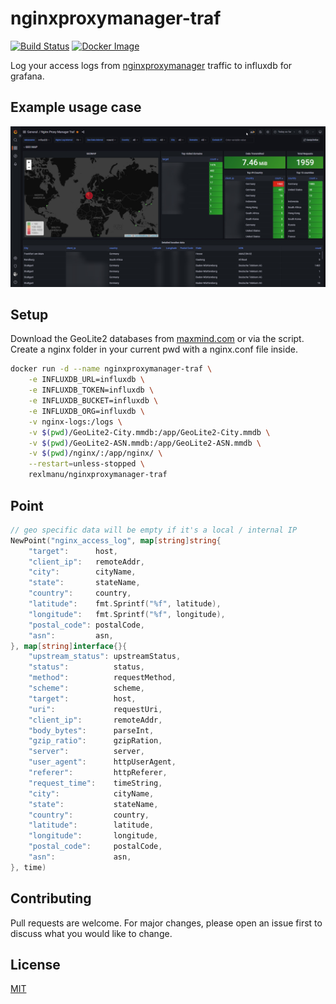# nginxproxymanager-traf

[![Build Status](https://drone.it-lampe.de/api/badges/rexlManu/nginxproxymanager-traf/status.svg)](https://drone.it-lampe.de/rexlManu/nginxproxymanager-traf)
[![Docker Image](https://img.shields.io/badge/docker-images-important.svg?logo=Docker)](https://hub.docker.com/r/rexlmanu/nginxproxymanager-traf)

Log your access logs from [nginxproxymanager](https://github.com/NginxProxyManager/nginx-proxy-manager) traffic to influxdb for grafana.

## Example usage case
<img src=".github/assets/grafana.jpg">

## Setup

Download the GeoLite2 databases from [maxmind.com](https://www.maxmind.com/en/geolite2/) or via the script.
Create a nginx folder in your current pwd with a nginx.conf file inside.

```bash
docker run -d --name nginxproxymanager-traf \
    -e INFLUXDB_URL=influxdb \
    -e INFLUXDB_TOKEN=influxdb \
    -e INFLUXDB_BUCKET=influxdb \
    -e INFLUXDB_ORG=influxdb \
    -v nginx-logs:/logs \
    -v $(pwd)/GeoLite2-City.mmdb:/app/GeoLite2-City.mmdb \
    -v $(pwd)/GeoLite2-ASN.mmdb:/app/GeoLite2-ASN.mmdb \
    -v $(pwd)/nginx/:/app/nginx/ \
    --restart=unless-stopped \
    rexlmanu/nginxproxymanager-traf
```

## Point
```go
// geo specific data will be empty if it's a local / internal IP
NewPoint("nginx_access_log", map[string]string{
    "target":      host,
    "client_ip":   remoteAddr,
    "city":        cityName,
    "state":       stateName,
    "country":     country,
    "latitude":    fmt.Sprintf("%f", latitude),
    "longitude":   fmt.Sprintf("%f", longitude),
    "postal_code": postalCode,
    "asn":         asn,
}, map[string]interface{}{
    "upstream_status": upstreamStatus,
    "status":          status,
    "method":          requestMethod,
    "scheme":          scheme,
    "target":          host,
    "uri":             requestUri,
    "client_ip":       remoteAddr,
    "body_bytes":      parseInt,
    "gzip_ratio":      gzipRation,
    "server":          server,
    "user_agent":      httpUserAgent,
    "referer":         httpReferer,
    "request_time":    timeString,
    "city":            cityName,
    "state":           stateName,
    "country":         country,
    "latitude":        latitude,
    "longitude":       longitude,
    "postal_code":     postalCode,
    "asn":             asn,
}, time)
```

## Contributing
Pull requests are welcome. For major changes, please open an issue first to discuss what you would like to change.

## License
[MIT](LICENSE)
